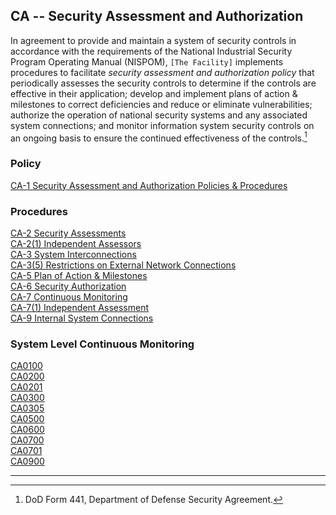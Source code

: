 ## CA -- Security Assessment and Authorization
In agreement to provide and maintain a system of security controls in accordance with the requirements of the National Industrial Security Program Operating Manual (NISPOM), `[The Facility]` implements procedures to facilitate *security assessment and authorization policy* that periodically assesses the security controls to determine if the controls are effective in their application; develop and implement plans of action & milestones to correct deficiencies and reduce or eliminate vulnerabilities; authorize the operation of national security systems and any associated system connections; and monitor information system security controls on an ongoing basis to ensure the continued effectiveness of the controls.[^1]

### Policy
[CA-1 Security Assessment and Authorization Policies & Procedures](CA-1.md)    

### Procedures
[CA-2 Security Assessments](CA-2.md)    
[CA-2(1) Independent Assessors](CA-2(1).md)    
[CA-3 System Interconnections](CA-3.md)    
[CA-3(5) Restrictions on External Network Connections](CA-3(5.md))    
[CA-5 Plan of Action & Milestones](CA-5.md)    
[CA-6 Security Authorization](CA-6.md)    
[CA-7 Continuous Monitoring](CA-7.md)    
[CA-7(1) Independent Assessment](CA-7(1).md)    
[CA-9 Internal System Connections](CA-9.md)    

### System Level Continuous Monitoring
[CA0100](CA0100.md)    
[CA0200](CA0200.md)    
[CA0201](CA0201.md)    
[CA0300](CA0300.md)    
[CA0305](CA0305.md)    
[CA0500](CA0500.md)    
[CA0600](CA0600.md)    
[CA0700](CA0700.md)    
[CA0701](CA0701.md)    
[CA0900](CA0900.md)    

---
[^1]: DoD Form 441, Department of Defense Security Agreement.
